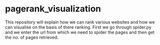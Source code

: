 # pagerank_visualization
This repository will explain how we can rank various websites and how we can visualise on the basis of there ranking.
First we  go through spider.py and we enter the url from which we need to spider the pages and then get the no. of pages retrieved.
